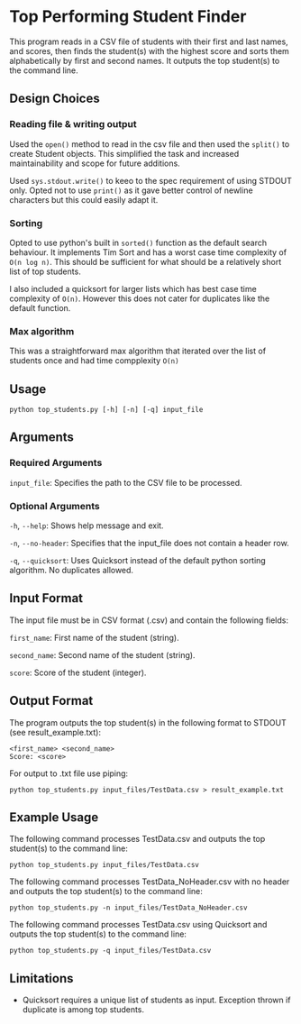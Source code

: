 # Top Performing Student Finder
This program reads in a CSV file of students with their first and last names, and scores, then finds the student(s) with the highest score and sorts them alphabetically by first and second names. It outputs the top student(s) to the command line.

## Design Choices
### Reading file & writing output
Used the `open()` method to read in the csv file and then used the `split()` to create Student objects. This simplified the task and increased maintainability and scope for future additions.

Used `sys.stdout.write()` to keeo to the spec requirement of using STDOUT only. Opted not to use `print()` as it gave better control of newline characters but this could easily adapt it.

### Sorting
Opted to use python's built in `sorted()` function as the default search behaviour. It implements Tim Sort and has a worst case time complexity of `O(n log n)`. This should be sufficient for what should be a relatively short list of top students.

I also included a quicksort for larger lists which has best case time complexity of `O(n)`. However this does not cater for duplicates like the default function.

### Max algorithm
This was a straightforward max algorithm that iterated over the list of students once and had time compplexity `O(n)`

## Usage
```
python top_students.py [-h] [-n] [-q] input_file
```

## Arguments
### Required Arguments
`input_file`: Specifies the path to the CSV file to be processed.
### Optional Arguments
`-h`, `--help`: Shows help message and exit.

`-n`, `--no-header`: Specifies that the input_file does not contain a header row.

`-q`, `--quicksort`: Uses Quicksort instead of the default python sorting algorithm. No duplicates allowed.

## Input Format
The input file must be in CSV format (.csv) and contain the following fields:

`first_name`: First name of the student (string).

`second_name`: Second name of the student (string).

`score`: Score of the student (integer).

## Output Format
The program outputs the top student(s) in the following format to STDOUT (see result_example.txt):
```
<first_name> <second_name>
Score: <score>
```
For output to .txt file use piping: 
```
python top_students.py input_files/TestData.csv > result_example.txt
```


## Example Usage
The following command processes TestData.csv and outputs the top student(s) to the command line:

```
python top_students.py input_files/TestData.csv
```

The following command processes TestData_NoHeader.csv with no header and outputs the top student(s) to the command line:

```
python top_students.py -n input_files/TestData_NoHeader.csv
```

The following command processes TestData.csv using Quicksort and outputs the top student(s) to the command line:

```
python top_students.py -q input_files/TestData.csv
```


## Limitations

- Quicksort requires a unique list of students as input. Exception thrown if duplicate is among top students.
